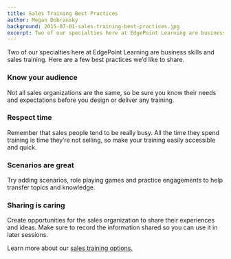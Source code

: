 ```yaml
---
title: Sales Training Best Practices
author: Megan Dobransky
background: 2015-07-01-sales-training-best-practices.jpg
excerpt: Two of our specialties here at EdgePoint Learning are business skills and sales training.
---
```


Two of our specialties here at EdgePoint Learning are business skills and sales training. Here are a few best practices we’d like to share.

### Know your audience
Not all sales organizations are the same, so be sure you know their needs and expectations before you design or deliver any training.

### Respect time
Remember that sales people tend to be really busy. All the time they spend training is time theyʹre not selling, so make your training easily accessible and quick.

### Scenarios are great
Try adding scenarios, role playing games and practice engagements to help transfer topics and knowledge.

### Sharing is caring
Create opportunities for the sales organization to share their experiences and ideas. Make sure to record the information shared so you can use it in later sessions.

Learn more about our [sales training options.](/solutions/)
